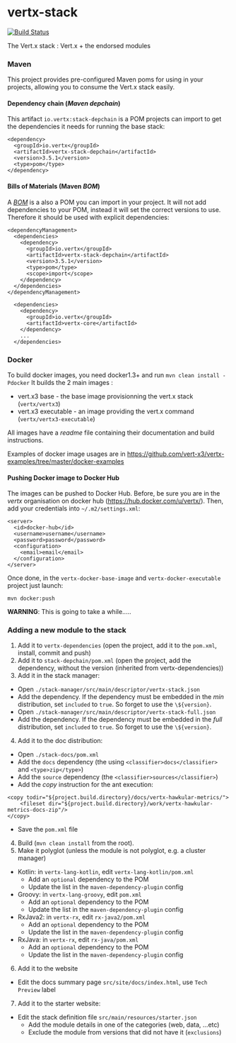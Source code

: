 vertx-stack
========

[![Build Status](https://travis-ci.org/vert-x3/vertx-stack.svg?branch=master)](https://travis-ci.org/vert-x3/vertx-stack)

The Vert.x stack : Vert.x + the endorsed modules

### Maven

This project provides pre-configured Maven poms for using in your projects, allowing you to consume the Vert.x stack
easily.

#### Dependency chain (_Maven depchain_)

This artifact `io.vertx:stack-depchain` is a POM projects can import to get the dependencies it needs for running
the base stack:

~~~~
<dependency>
  <groupId>io.vertx</groupId>
  <artifactId>vertx-stack-depchain</artifactId>
  <version>3.5.1</version>
  <type>pom</type>
</dependency>
~~~~

#### Bills of Materials (Maven _BOM_)

A [_BOM_](http://maven.apache.org/guides/introduction/introduction-to-dependency-mechanism.html) is a also a POM you
can import in your project. It will not add dependencies to your POM, instead it will set the correct versions to use.
Therefore it should be used with explicit dependencies:

~~~~
<dependencyManagement>
  <dependencies>
    <dependency>
      <groupId>io.vertx</groupId>
      <artifactId>vertx-stack-depchain</artifactId>
      <version>3.5.1</version>
      <type>pom</type>
      <scope>import</scope>
    </dependency>
  </dependencies>
</dependencyManagement>

  <dependencies>
    <dependency>
      <groupId>io.vertx</groupId>
      <artifactId>vertx-core</artifactId>
    </dependency>
    ...
  </dependencies>
~~~~

### Docker

To build docker images, you need docker1.3+ and run `mvn clean install -Pdocker`
It builds the 2 main images :
- vert.x3 base - the base image provisionning the vert.x stack (`vertx/vertx3`)
- vert.x3 executable - an image providing the vert.x command (`vertx/vertx3-executable`)

All images have a _readme_ file containing their documentation and build instructions.

Examples of docker image usages are in https://github.com/vert-x3/vertx-examples/tree/master/docker-examples

#### Pushing Docker image to Docker Hub

The images can be pushed to Docker Hub. Before, be sure you are in the _vertx_ organisation on docker hub (https://hub.docker.com/u/vertx/). Then, add your credentials into `~/.m2/settings.xml`:

```
<server>
  <id>docker-hub</id>
  <username>username</username>
  <password>password</password>
  <configuration>
    <email>email</email>
  </configuration>
</server>
```

Once done, in the `vertx-docker-base-image` and `vertx-docker-executable` project just launch:

```
mvn docker:push
```

**WARNING**: This is going to take a while.....

### Adding a new module to the stack

1. Add it to `vertx-dependencies` (open the project, add it to the `pom.xml`, install, commit and push)
2. Add it to `stack-depchain/pom.xml` (open the project, add the dependency, without the version (inherited from
vertx-dependencies))
3. Add it in the stack manager:
  * Open `./stack-manager/src/main/descriptor/vertx-stack.json`
  * Add the dependency. If the dependency must be embedded in the _min_ distribution, set `included` to `true`. So forget to use the `\${version}`.
  * Open `./stack-manager/src/main/descriptor/vertx-stack-full.json`
  * Add the dependency. If the dependency must be embedded in the _full_ distribution, set `included` to `true`. So forget to use the `\${version}`.
4. Add it to the doc distribution:
  * Open `./stack-docs/pom.xml`
  * Add the `docs` dependency (the using `<classifier>docs</classifier>` and `<type>zip</type>`)
  * Add the `source` dependency (the `<classifier>sources</classifier>`)
  * Add the _copy_ instruction for the ant execution:
```
<copy todir="${project.build.directory}/docs/vertx-hawkular-metrics/">
    <fileset dir="${project.build.directory}/work/vertx-hawkular-metrics-docs-zip"/>
</copy>
```
  * Save the `pom.xml` file
4. Build (`mvn clean install` from the root).
5. Make it polyglot  (unless the module is not polyglot, e.g. a cluster manager)
  * Kotlin: in `vertx-lang-kotlin`, edit `vertx-lang-kotlin/pom.xml`
    * Add an `optional` dependency to the POM
    * Update the list in the `maven-dependency-plugin` config
  * Groovy: in `vertx-lang-groovy`, edit `pom.xml`
    * Add an `optional` dependency to the POM
    * Update the list in the `maven-dependency-plugin` config
  * RxJava2: in `vertx-rx`, edit `rx-java2/pom.xml`
    * Add an `optional` dependency to the POM
    * Update the list in the `maven-dependency-plugin` config
  * RxJava: in `vertx-rx`, edit `rx-java/pom.xml`
    * Add an `optional` dependency to the POM
    * Update the list in the `maven-dependency-plugin` config
6. Add it to the website
  * Edit the docs summary page `src/site/docs/index.html`, use `Tech Preview` label
7. Add it to the starter website:
  * Edit the stack definition file `src/main/resources/starter.json`
    * Add the module details in one of the categories (web, data, ...etc)
    * Exclude the module from versions that did not have it (`exclusions`)



